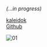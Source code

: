 _(...in progress)_

[kaleidok](http://www.kaleidok.co)  
[Github](https://github.com/davidfoerster/KaleidOK-examples)

![01](http://i.imgur.com/RASdOEp.jpg)
